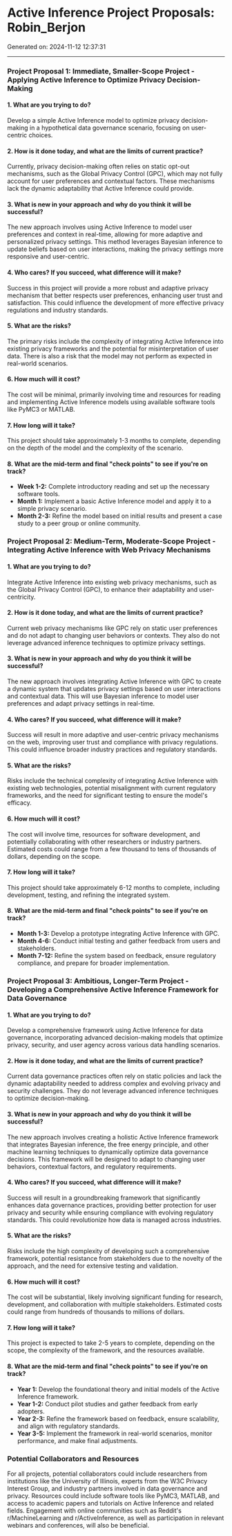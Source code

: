 # Active Inference Project Proposals: Robin_Berjon

Generated on: 2024-11-12 12:37:31

---

### Project Proposal 1: Immediate, Smaller-Scope Project - Applying Active Inference to Optimize Privacy Decision-Making

#### 1. What are you trying to do?
Develop a simple Active Inference model to optimize privacy decision-making in a hypothetical data governance scenario, focusing on user-centric choices.

#### 2. How is it done today, and what are the limits of current practice?
Currently, privacy decision-making often relies on static opt-out mechanisms, such as the Global Privacy Control (GPC), which may not fully account for user preferences and contextual factors. These mechanisms lack the dynamic adaptability that Active Inference could provide.

#### 3. What is new in your approach and why do you think it will be successful?
The new approach involves using Active Inference to model user preferences and context in real-time, allowing for more adaptive and personalized privacy settings. This method leverages Bayesian inference to update beliefs based on user interactions, making the privacy settings more responsive and user-centric.

#### 4. Who cares? If you succeed, what difference will it make?
Success in this project will provide a more robust and adaptive privacy mechanism that better respects user preferences, enhancing user trust and satisfaction. This could influence the development of more effective privacy regulations and industry standards.

#### 5. What are the risks?
The primary risks include the complexity of integrating Active Inference into existing privacy frameworks and the potential for misinterpretation of user data. There is also a risk that the model may not perform as expected in real-world scenarios.

#### 6. How much will it cost?
The cost will be minimal, primarily involving time and resources for reading and implementing Active Inference models using available software tools like PyMC3 or MATLAB.

#### 7. How long will it take?
This project should take approximately 1-3 months to complete, depending on the depth of the model and the complexity of the scenario.

#### 8. What are the mid-term and final "check points" to see if you're on track?
- **Week 1-2:** Complete introductory reading and set up the necessary software tools.
- **Month 1:** Implement a basic Active Inference model and apply it to a simple privacy scenario.
- **Month 2-3:** Refine the model based on initial results and present a case study to a peer group or online community.

### Project Proposal 2: Medium-Term, Moderate-Scope Project - Integrating Active Inference with Web Privacy Mechanisms

#### 1. What are you trying to do?
Integrate Active Inference into existing web privacy mechanisms, such as the Global Privacy Control (GPC), to enhance their adaptability and user-centricity.

#### 2. How is it done today, and what are the limits of current practice?
Current web privacy mechanisms like GPC rely on static user preferences and do not adapt to changing user behaviors or contexts. They also do not leverage advanced inference techniques to optimize privacy settings.

#### 3. What is new in your approach and why do you think it will be successful?
The new approach involves integrating Active Inference with GPC to create a dynamic system that updates privacy settings based on user interactions and contextual data. This will use Bayesian inference to model user preferences and adapt privacy settings in real-time.

#### 4. Who cares? If you succeed, what difference will it make?
Success will result in more adaptive and user-centric privacy mechanisms on the web, improving user trust and compliance with privacy regulations. This could influence broader industry practices and regulatory standards.

#### 5. What are the risks?
Risks include the technical complexity of integrating Active Inference with existing web technologies, potential misalignment with current regulatory frameworks, and the need for significant testing to ensure the model's efficacy.

#### 6. How much will it cost?
The cost will involve time, resources for software development, and potentially collaborating with other researchers or industry partners. Estimated costs could range from a few thousand to tens of thousands of dollars, depending on the scope.

#### 7. How long will it take?
This project should take approximately 6-12 months to complete, including development, testing, and refining the integrated system.

#### 8. What are the mid-term and final "check points" to see if you're on track?
- **Month 1-3:** Develop a prototype integrating Active Inference with GPC.
- **Month 4-6:** Conduct initial testing and gather feedback from users and stakeholders.
- **Month 7-12:** Refine the system based on feedback, ensure regulatory compliance, and prepare for broader implementation.

### Project Proposal 3: Ambitious, Longer-Term Project - Developing a Comprehensive Active Inference Framework for Data Governance

#### 1. What are you trying to do?
Develop a comprehensive framework using Active Inference for data governance, incorporating advanced decision-making models that optimize privacy, security, and user agency across various data handling scenarios.

#### 2. How is it done today, and what are the limits of current practice?
Current data governance practices often rely on static policies and lack the dynamic adaptability needed to address complex and evolving privacy and security challenges. They do not leverage advanced inference techniques to optimize decision-making.

#### 3. What is new in your approach and why do you think it will be successful?
The new approach involves creating a holistic Active Inference framework that integrates Bayesian inference, the free energy principle, and other machine learning techniques to dynamically optimize data governance decisions. This framework will be designed to adapt to changing user behaviors, contextual factors, and regulatory requirements.

#### 4. Who cares? If you succeed, what difference will it make?
Success will result in a groundbreaking framework that significantly enhances data governance practices, providing better protection for user privacy and security while ensuring compliance with evolving regulatory standards. This could revolutionize how data is managed across industries.

#### 5. What are the risks?
Risks include the high complexity of developing such a comprehensive framework, potential resistance from stakeholders due to the novelty of the approach, and the need for extensive testing and validation.

#### 6. How much will it cost?
The cost will be substantial, likely involving significant funding for research, development, and collaboration with multiple stakeholders. Estimated costs could range from hundreds of thousands to millions of dollars.

#### 7. How long will it take?
This project is expected to take 2-5 years to complete, depending on the scope, the complexity of the framework, and the resources available.

#### 8. What are the mid-term and final "check points" to see if you're on track?
- **Year 1:** Develop the foundational theory and initial models of the Active Inference framework.
- **Year 1-2:** Conduct pilot studies and gather feedback from early adopters.
- **Year 2-3:** Refine the framework based on feedback, ensure scalability, and align with regulatory standards.
- **Year 3-5:** Implement the framework in real-world scenarios, monitor performance, and make final adjustments.

### Potential Collaborators and Resources
For all projects, potential collaborators could include researchers from institutions like the University of Illinois, experts from the W3C Privacy Interest Group, and industry partners involved in data governance and privacy. Resources could include software tools like PyMC3, MATLAB, and access to academic papers and tutorials on Active Inference and related fields. Engagement with online communities such as Reddit's r/MachineLearning and r/ActiveInference, as well as participation in relevant webinars and conferences, will also be beneficial.